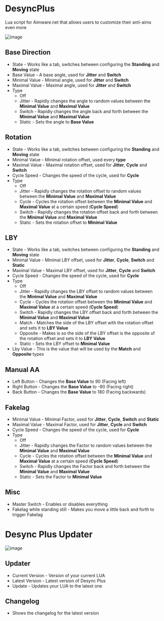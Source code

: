 # DesyncPlus
Lua script for Aimware.net that allows users to customize their anti-aims even more

![image](https://i.imgur.com/mmFsVmn.png)

## Base Direction
* State - Works like a tab, switches between configuring the **Standing** and **Moving** state
* Base Value - A base angle, used for **Jitter** and **Switch**
* Minimal Value - Minimal angle, used for **Jitter** and **Switch**
* Maximal Value - Maximal angle, used for **Jitter** and **Switch**
* Type
  * Off
  * Jitter - Rapidly changes the angle to random values between the **Minimal Value** and **Maximal Value**
  * Switch - Rapidly changes the angle back and forth between the **Minimal Value** and **Maximal Value**
  * Static - Sets the angle to **Base Value**

## Rotation
* State - Works like a tab, switches between configuring the **Standing** and **Moving** state
* Minimal Value - Minimal rotation offset, used every **type**
* Maximal Value - Maximal rotation offset, used for **Jitter**, **Cycle** and **Switch**
* Cycle Speed - Changes the speed of the cycle, used for **Cycle**
* Type
  * Off
  * Jitter - Rapidly changes the rotation offset to random values between the **Minimal Value** and **Maximal Value**
  * Cycle - Cycles the rotation offset between the **Minimal Value** and **Maximal Value** at a certain speed (**Cycle Speed**)
  * Switch - Rapidly changes the rotation offset back and forth between the **Minimal Value** and **Maximal Value**
  * Static - Sets the rotation offset to **Minimal Value**
  
## LBY
* State - Works like a tab, switches between configuring the **Standing** and **Moving** state
* Minimal Value - Minimal LBY offset, used for **Jitter**, **Cycle**, **Switch** and **Static**
* Maximal Value - Maximal LBY offset, used for **Jitter**, **Cycle** and **Switch**
* Cycle Speed - Changes the speed of the cycle, used for **Cycle**
* Type
  * Off
  * Jitter - Rapidly changes the LBY offset to random values between the **Minimal Value** and **Maximal Value**
  * Cycle - Cycles the rotation offset between the **Minimal Value** and **Maximal Value** at a certain speed (**Cycle Speed**)
  * Switch - Rapidly changes the LBY offset back and forth between the **Minimal Value** and **Maximal Value**
  * Match - Matches the side of the LBY offset with the rotation offset and sets it to **LBY Value**
  * Opposite - Makes is so the side of the LBY offset is the opposite of the rotation offset and sets it to **LBY Value**
  * Static - Sets the LBY offset to **Minimal Value**
* Lby Value - This is the value that will be used by the **Match** and **Opposite** types

## Manual AA
* Left Button - Changes the **Base Value** to 90 (Facing left)
* Right Button - Changes the **Base Value** to -90 (Facing right)
* Back Button - Changes the **Base Value** to 180 (Facing backwards)
  
## Fakelag
* Minimal Value - Minimal Factor, used for **Jitter**, **Cycle**, **Switch** and **Static**
* Maximal Value - Maximal Factor, used for **Jitter**, **Cycle** and **Switch**
* Cycle Speed - Changes the speed of the cycle, used for **Cycle**
* Type
  * Off
  * Jitter - Rapidly changes the Factor to random values between the **Minimal Value** and **Maximal Value**
  * Cycle - Cycles the rotation offset between the **Minimal Value** and **Maximal Value** at a certain speed (**Cycle Speed**)
  * Switch - Rapidly changes the Factor back and forth between the **Minimal Value** and **Maximal Value**
  * Static - Sets the Factor to **Minimal Value**

## Misc
* Master Switch - Enables or disables everything
* Fakelag while standing still - Makes you move a little back and forth to trigger Fakelag

# Desync Plus Updater
![image](https://i.imgur.com/X29DnC9.png)

## Updater
* Current Version - Version of your current LUA
* Latest Version - Latest version of Desync Plus
* Update - Updates your LUA to the latest one

## Changelog
* Shows the changelog for the latest version
